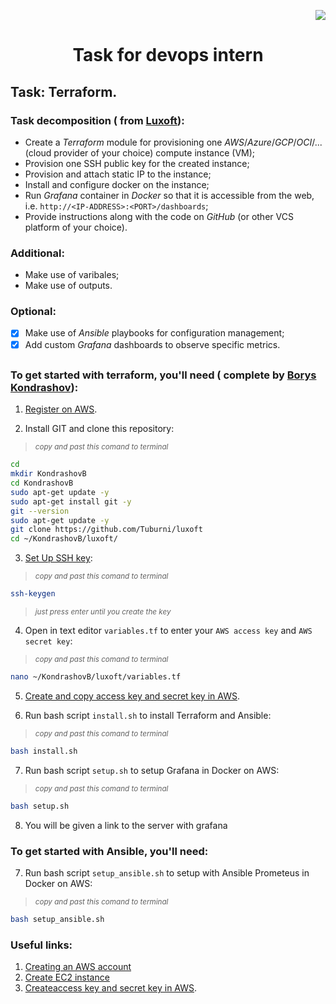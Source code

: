 <p align="right"><a href="https://aws.amazon.com" rel="nofollow"><img src="https://img.shields.io/badge/Amazon_AWS-FF9900?style=for-the-badge&logo=amazonaws&logoColor=white" data-canonical-src="https://img.shields.io/badge/Amazon_AWS-FF9900?style=for-the-badge&logo=amazonaws&logoColor=white" style="max-width: 100%;"></a> </p>

# <p align="center"> Task for devops intern </p>

## Task: Terraform.


### Task decomposition ( from [Luxoft](https://career.luxoft.com/ua/)):
- Create a _Terraform_ module for provisioning one _AWS_/_Azure_/_GCP_/_OCI_/... (cloud provider of your choice) compute instance (VM);
- Provision one SSH public key for the created instance;
- Provision and attach static IP to the instance;
- Install and configure docker on the instance;
- Run _Grafana_ container in _Docker_ so that it is accessible from the web, i.e. `http://<IP-ADDRESS>:<PORT>/dashboards`;
- Provide instructions along with the code on _GitHub_ (or other VCS platform of your choice).

### Additional:

- Make use of varibales;
- Make use of outputs.

### Optional:

- [X] Make use of _Ansible_ playbooks for configuration management;
- [X] Add custom _Grafana_ dashboards to observe specific metrics.

##
    
### To get started with terraform, you'll need ( complete by [Borys Kondrashov](https://github.com/Tuburni)):

1. [Register on AWS](https://docs.aws.amazon.com/accounts/latest/reference/manage-acct-creating.html).
 
2. Install GIT and clone this repository:
>  <sub> _copy and past this comand to terminal_ </sub>
```bash
cd
mkdir KondrashovB
cd KondrashovB
sudo apt-get update -y
sudo apt-get install git -y
git --version
sudo apt-get update -y
git clone https://github.com/Tuburni/luxoft
cd ~/KondrashovB/luxoft/
```

3. [Set Up SSH key](https://www.digitalocean.com/community/tutorials/how-to-set-up-ssh-keys-on-ubuntu-20-04):

>  <sub> _copy and past this comand to terminal_ </sub>
```bash
ssh-keygen 
```
>  <sub> _just press enter until you create the key_ </sub>

4. Open in text editor `variables.tf` to enter your `AWS access key` and `AWS secret key`:
>  <sub> _copy and past this comand to terminal_ </sub>
```bash
nano ~/KondrashovB/luxoft/variables.tf
```

5. [Create and copy access key and secret key in AWS](https://docs.aws.amazon.com/powershell/latest/userguide/pstools-appendix-sign-up.html).

6. Run bash script `install.sh` to install Terraform and Ansible:
>  <sub> _copy and past this comand to terminal_ </sub>
```bash
bash install.sh
```

7. Run bash script `setup.sh` to setup Grafana in Docker on AWS:
>  <sub> _copy and past this comand to terminal_ </sub>
```bash
bash setup.sh
```
8. You will be given a link to the server with grafana

### To get started with Ansible, you'll need:

7. Run bash script `setup_ansible.sh` to setup with Ansible Prometeus in Docker on AWS:
>  <sub> _copy and past this comand to terminal_ </sub>
```bash
bash setup_ansible.sh
```


### Useful links:
1. [Creating an AWS account](https://docs.aws.amazon.com/accounts/latest/reference/manage-acct-creating.html)
2. [Create EC2 instance](https://www.guru99.com/creating-amazon-ec2-instance.html)
3. [Createaccess key and secret key in AWS](https://docs.aws.amazon.com/powershell/latest/userguide/pstools-appendix-sign-up.html).

